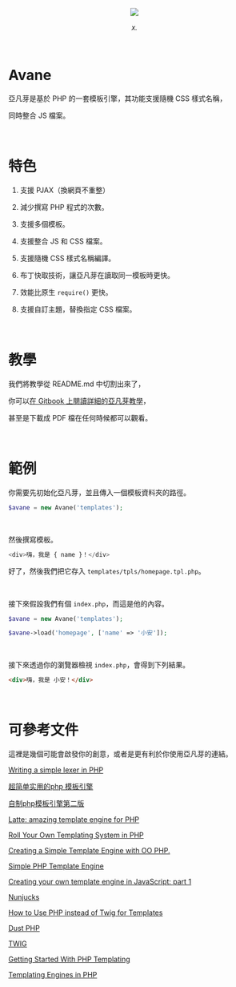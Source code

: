 <p align="center">
  <img src="http://imgur.com/ANJiiSB.png"/>
</p>
<p align="center">
  <i>x.</i>
</p>

&nbsp;

# Avane
亞凡芽是基於 PHP 的一套模板引擎，其功能支援隨機 CSS 樣式名稱，

同時整合 JS 檔案。

&nbsp; 

# 特色

1. 支援 PJAX（換網頁不重整）

2. 減少撰寫 PHP 程式的次數。 

3. 支援多個模板。 

4. 支援整合 JS 和 CSS 檔案。

5. 支援隨機 CSS 樣式名稱編譯。 

6. 布丁快取技術，讓亞凡芽在讀取同一模板時更快。

7. 效能比原生 `require()` 更快。

8. 支援自訂主題，替換指定 CSS 檔案。

&nbsp; 

# 教學

我們將教學從 README.md 中切割出來了，

你可以[在 Gitbook 上閱讀詳細的亞凡芽教學](https://yamiodymel.gitbooks.io/avane/content/)，

甚至是下載成 PDF 檔在任何時候都可以觀看。

&nbsp; 

# 範例

你需要先初始化亞凡芽，並且傳入一個模板資料夾的路徑。

```php
$avane = new Avane('templates');
```

&nbsp;

然後撰寫模板。

```php
<div>嗨，我是 { name }！</div>
```

好了，然後我們把它存入 `templates/tpls/homepage.tpl.php`。

&nbsp;

接下來假設我們有個 `index.php`，而這是他的內容。

```php
$avane = new Avane('templates');

$avane->load('homepage', ['name' => '小安']);
```

&nbsp;

接下來透過你的瀏覽器檢視 `index.php`，會得到下列結果。

```html
<div>嗨，我是 小安！</div>
```

&nbsp;

# 可參考文件

這裡是幾個可能會啟發你的創意，或者是更有利於你使用亞凡芽的連結。

[Writing a simple lexer in PHP](http://nitschinger.at/Writing-a-simple-lexer-in-PHP/)

[超简单实用的php 模板引擎](http://www.cnphp.info/simple-php-template-engine.html)

[自制php模板引擎第二版](http://www.cnphp.info/simple-php-template-engine-version-2.html)

[Latte: amazing template engine for PHP](https://latte.nette.org/)

[Roll Your Own Templating System in PHP](http://code.tutsplus.com/tutorials/roll-your-own-templating-system-in-php--net-16596)

[Creating a Simple Template Engine with OO PHP.](http://ianburris.com/tutorials/oophp-template-engine/)

[Simple PHP Template Engine](http://chadminick.com/articles/simple-php-template-engine.html#sthash.miLYug6M.dpbs)

[Creating your own template engine in JavaScript: part 1](http://www.angrycoding.com/2012/03/creating-your-own-template-engine-in.html)

[Nunjucks](https://mozilla.github.io/nunjucks/cn/templating.html)

[How to Use PHP instead of Twig for Templates](http://symfony.com/doc/current/cookbook/templating/PHP.html)

[Dust PHP](http://cretz.github.io/dust-php/)

[TWIG](http://twig.sensiolabs.org/doc/tags/for.html)

[Getting Started With PHP Templating](https://www.smashingmagazine.com/2011/10/getting-started-with-php-templating/)

[Templating Engines in PHP](http://fabien.potencier.org/templating-engines-in-php.html)
